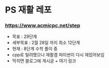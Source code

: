 # PS 재활 레포
### https://www.acmicpc.net/step
- 목표 : 29단계
- 세부목표 : 2월 28일 까지 최소 12단계
- 현재 : 8단계 수학 풀이 중
- cpp로 밀려했으나 재활겸 파이썬이 다시 재밌어보임
- 막히면 블로그에 게시글 + 여기 링크
